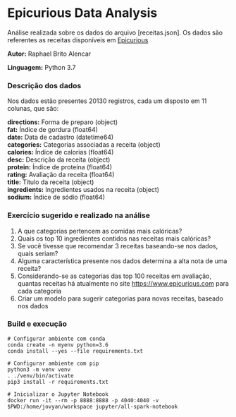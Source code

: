 # Epicurious Data Analysis
Análise realizada sobre os dados do arquivo [receitas.json]. Os dados são referentes as receitas disponíveis em [Epicurious](https://www.epicurious.com/)

**Autor:** Raphael Brito Alencar

**Linguagem:** Python 3.7

### Descrição dos dados
Nos dados estão presentes 20130 registros, cada um disposto em 11 colunas, que são:

**directions:**  Forma de preparo                (object)<br>
**fat:**         Índice de gordura               (float64)<br>
**date:**        Data de cadastro                (datetime64)<br>
**categories:**  Categorias associadas a receita (object)<br>
**calories:**    Índice de calorias              (float64)<br>
**desc:**        Descrição da receita            (object)<br>
**protein:**     Índice de proteína              (float64)<br>
**rating:**      Avaliação da receita            (float64)<br>
**title:**       Título da receita               (object)<br>
**ingredients:** Ingredientes usados na receita  (object)<br>
**sodium:**      Índice de sódio                 (float64)<br>

### Exercício sugerido e realizado na análise
1) A que categorias pertencem as comidas mais calóricas? 
2) Quais os top 10 ingredientes contidos nas receitas mais calóricas?
3) Se você tivesse que recomendar 3 receitas baseando-se nos dados, quais seriam?
4) Alguma característica presente nos dados determina a alta nota de uma receita?
5) Considerando-se as categorias das top 100 receitas em avaliação, quantas receitas há atualmente no site https://www.epicurious.com para cada categoria
6) Criar um modelo para sugerir categorias para novas receitas, baseado nos dados

### Build e execução

```
# Configurar ambiente com conda
conda create -n myenv python=3.6
conda install --yes --file requirements.txt

# Configurar ambiente com pip
python3 -m venv venv
. ./venv/bin/activate
pip3 install -r requirements.txt

# Inicializar o Jupyter Notebook
docker run -it --rm -p 8888:8888 -p 4040:4040 -v $PWD:/home/jovyan/workspace jupyter/all-spark-notebook
```
